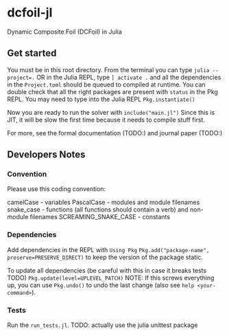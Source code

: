 # dcfoil-jl
Dynamic Composite Foil (DCFoil) in Julia

## Get started
You must be in this root directory. From the terminal you can type
`julia --project=.`
OR
in the Julia REPL, type 
`] activate .`
and all the dependencies in the `Project.toml` should be queued to compiled at runtime. 
You can double check that all the right packages are present with `status` in the Pkg REPL.
You may need to type into the Julia REPL
`Pkg.instantiate()`

Now you are ready to run the solver with 
`include("main.jl")`
Since this is JIT, it will be slow the first time because it needs to compile stuff first.

For more, see the formal documentation (TODO:) and journal paper (TODO:)
## Developers Notes

### Convention
Please use this coding convention:

camelCase - variables
PascalCase - modules and module filenames
snake_case - functions (all functions should contain a verb) and non-module filenames
SCREAMING_SNAKE_CASE - constants

### Dependencies

Add dependencies in the REPL with
`Using Pkg`
`Pkg.add("package-name", preserve=PRESERVE_DIRECT)`
to keep the version of the package static.

To update all dependencies (be careful with this in case it breaks tests TODO)
`Pkg.update(level=UPLEVEL_PATCH)` 
NOTE: If this screws everything up, you can use `Pkg.undo()` to undo the last change (also see `help <your-command>`).

### Tests

Run the `run_tests.jl`. TODO: actually use the julia unittest package